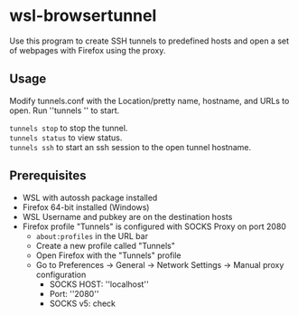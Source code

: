 # wsl-browsertunnel
Use this program to create SSH tunnels to predefined hosts and open a set of webpages with Firefox using the proxy.

## Usage
Modify tunnels.conf with the Location/pretty name, hostname, and URLs to open. Run ''tunnels <location>'' to start.

`tunnels stop` to stop the tunnel.<br>
`tunnels status` to view status.<br>
`tunnels ssh` to start an ssh session to the open tunnel hostname.<br>

## Prerequisites
- WSL with autossh package installed
- Firefox 64-bit installed (Windows)
- WSL Username and pubkey are on the destination hosts
- Firefox profile "Tunnels" is configured with SOCKS Proxy on port 2080
    - `about:profiles` in the URL bar
    - Create a new profile called "Tunnels"
    - Open Firefox with the "Tunnels" profile
    - Go to Preferences -> General -> Network Settings -> Manual proxy configuration
        - SOCKS HOST: ''localhost''
        - Port: ''2080''
        - SOCKS v5: check